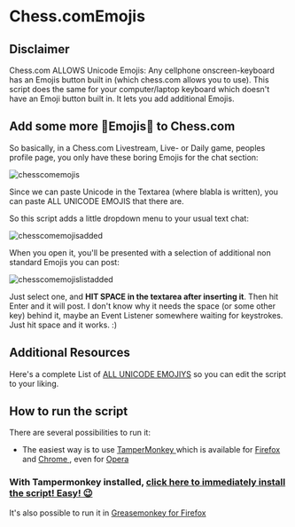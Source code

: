 # Chess.comEmojis


## Disclaimer

Chess.com ALLOWS Unicode Emojis: Any cellphone onscreen-keyboard has an Emojis button  built in (which chess.com allows you to use).
This script does the same for your computer/laptop keyboard which doesn't have an Emoji button built in.
It lets you add additional Emojis.

## Add some more 💩Emojis💩 to Chess.com

So basically, in a Chess.com Livestream, Live- or Daily game, peoples profile page, you only have these boring Emojis for the chat section:

![chesscomemojis](https://user-images.githubusercontent.com/35241451/35693837-b94555ea-077f-11e8-969f-08eaa345c623.jpg)

Since we can paste Unicode in the Textarea (where blabla is written), you can paste ALL UNICODE EMOJIS that there are.

So this script adds a little dropdown menu to your usual text chat:

![chesscomemojisadded](https://user-images.githubusercontent.com/35241451/35694112-87a24b3c-0780-11e8-8574-730e68cd949d.jpg)

When you open it, you'll be presented with a selection of additional non standard Emojis you can post:

![chesscomemojislistadded](https://user-images.githubusercontent.com/35241451/35694397-8784e410-0781-11e8-96f9-e8dfce4bf45c.jpg)

Just select one, and  **HIT SPACE in the textarea after inserting it**. Then hit Enter and it will post. 
I don't know why it needs the space (or some other key) behind it, maybe an Event Listener somewhere waiting for keystrokes.
Just hit space and it works. :)

## Additional Resources

Here's a complete List of [ALL UNICODE EMOJIYS](http://unicode.org/emoji/charts/emoji-style.txt) so you can edit the script to your liking.

## How to run the script

There are several possibilities to run it:
 - The easiest way is to use [TamperMonkey ](https://www.google.ch/search?q=tampermonkey) which is available for [Firefox ](https://addons.mozilla.org/en-US/firefox/addon/tampermonkey/) and [Chrome ](https://chrome.google.com/webstore/search/tampermonkey), even for [Opera ](https://addons.opera.com/de/search/?query=Tampermonkey)
 ### With Tampermonkey installed,  [click here to immediately install the script! Easy! 😉](https://github.com/johnnyawesome/UserscriptChess.comEmojis/raw/master/Chess.com%20additional%20Emojis.user.js)

It's also possible to run it in [Greasemonkey for Firefox ](https://addons.mozilla.org/en-US/firefox/addon/greasemonkey/) 

   
   
   


